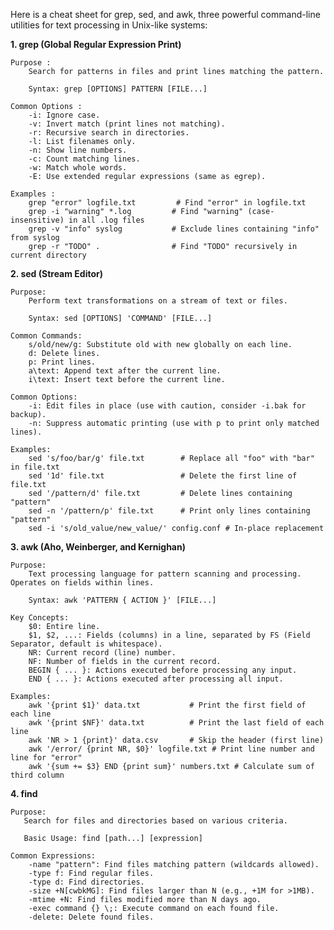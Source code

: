 
Here is a cheat sheet for grep, sed, and awk, three powerful command-line utilities for text processing in Unix-like systems:

**1. grep (Global Regular Expression Print)**

    Purpose : 
        Search for patterns in files and print lines matching the pattern.
       
        Syntax: grep [OPTIONS] PATTERN [FILE...]
    
    Common Options :
        -i: Ignore case.
        -v: Invert match (print lines not matching).
        -r: Recursive search in directories.
        -l: List filenames only.
        -n: Show line numbers.
        -c: Count matching lines.
        -w: Match whole words.
        -E: Use extended regular expressions (same as egrep). 
        
    Examples :
        grep "error" logfile.txt         # Find "error" in logfile.txt
        grep -i "warning" *.log         # Find "warning" (case-insensitive) in all .log files
        grep -v "info" syslog           # Exclude lines containing "info" from syslog
        grep -r "TODO" .                # Find "TODO" recursively in current directory

**2. sed (Stream Editor)**

    Purpose: 
        Perform text transformations on a stream of text or files.
    
        Syntax: sed [OPTIONS] 'COMMAND' [FILE...]
        
    Common Commands:
        s/old/new/g: Substitute old with new globally on each line.
        d: Delete lines.
        p: Print lines.
        a\text: Append text after the current line.
        i\text: Insert text before the current line. 
        
    Common Options:
        -i: Edit files in place (use with caution, consider -i.bak for backup).
        -n: Suppress automatic printing (use with p to print only matched lines). 
        
    Examples:
        sed 's/foo/bar/g' file.txt        # Replace all "foo" with "bar" in file.txt
        sed '1d' file.txt                 # Delete the first line of file.txt
        sed '/pattern/d' file.txt         # Delete lines containing "pattern"
        sed -n '/pattern/p' file.txt      # Print only lines containing "pattern"
        sed -i 's/old_value/new_value/' config.conf # In-place replacement

**3. awk (Aho, Weinberger, and Kernighan)**

    Purpose:
        Text processing language for pattern scanning and processing. Operates on fields within lines.
   
        Syntax: awk 'PATTERN { ACTION }' [FILE...]
        
    Key Concepts:
        $0: Entire line.
        $1, $2, ...: Fields (columns) in a line, separated by FS (Field Separator, default is whitespace).
        NR: Current record (line) number.
        NF: Number of fields in the current record.
        BEGIN { ... }: Actions executed before processing any input.
        END { ... }: Actions executed after processing all input. 
        
    Examples:
        awk '{print $1}' data.txt           # Print the first field of each line
        awk '{print $NF}' data.txt          # Print the last field of each line
        awk 'NR > 1 {print}' data.csv       # Skip the header (first line)
        awk '/error/ {print NR, $0}' logfile.txt # Print line number and line for "error"
        awk '{sum += $3} END {print sum}' numbers.txt # Calculate sum of third column
   
**4. find**

    Purpose: 
       Search for files and directories based on various criteria.
    
       Basic Usage: find [path...] [expression]
       
    Common Expressions:
        -name "pattern": Find files matching pattern (wildcards allowed).
        -type f: Find regular files.
        -type d: Find directories.
        -size +N[cwbkMG]: Find files larger than N (e.g., +1M for >1MB).
        -mtime +N: Find files modified more than N days ago.
        -exec command {} \;: Execute command on each found file.
        -delete: Delete found files.
